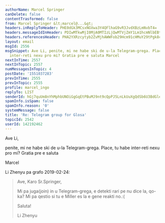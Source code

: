 ```yaml
---
authorName: Marcel Springer
canDelete: false
contentTrasformed: false
from: Marcel Springer &lt;marcel@...&gt;
headers.inReplyToHeader: PHE0dGk3MCsxNGVwa3Y4QFlhaG9vR3JvdXBzLmNvbT4=
headers.messageIdInHeader: PDIwMTkwMjI0MjA0MTIzLjQwMTVjZmY1Lm1hcmNlbEBtc3ByaW5nZXIuZGU+
headers.referencesHeader: PHA2YXRzcytyb2ZvMjhAWWFob29Hcm91cHMuY29tPgk8cTR0aTcwKzE0ZXBrdjhAWWFob29Hcm91cHMuY29tPg==
layout: email
msgId: 2556
msgSnippet: Ave Li, penite, mi ne habe ski de u-la Telegram-grega. Place, tu habe
  inter-reti nexu pro mi? Gratia pre e saluta Marcel
nextInTime: 2557
nextInTopic: 2557
numMessagesInTopic: 4
postDate: '1551037283'
prevInTime: 2555
prevInTopic: 2555
profile: marcel_ingo
replyTo: LIST
senderId: hGj7quUm8nYhMphbUNOiGgGqEtPBuMJ9nt9cQpPJ5LnLkUuXgQdSb6U3BdGleBv_gwqQP14mO8wge38FHQj0D9qVJ62zDeznX-_DXA
spamInfo.isSpam: false
spamInfo.reason: '0'
systemMessage: false
title: 'Re: Telegram group for Glosa'
topicId: 2542
userId: 142192462
---
```



Ave Li,

penite, mi ne habe ski de u-la Telegram-grega.
Place, tu habe inter-reti nexu pro mi?
Gratia pre e saluta

Marcel 


Li Zhenyu pa grafo 2019-02-24: 
 > Ave, Karo Sr.Springer,
 > 
 > Mi pa juga(join) in u Telegram-grega, e detekti rari pe nu dice la,
 >  qo-ka? Mi pa qestio si tu e Miller es la e gene reakti no.:( 
 > 
 > Saluta!
 > 
 > Li Zhenyu


